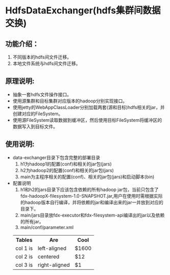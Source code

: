 # HdfsDataExchanger(hdfs集群间数据交换)
## 
## 功能介绍：
  1. 不同版本的hdfs间文件迁移。
  2. 本地文件系统与hdfs间文件迁移。

## 原理说明:
* 抽象一套hdfs文件操作接口。
* 使用源集群和目标集群对应版本的hadoop分别实现接口。
* 使用jetty的WebAppClassLoader分别加载两套(源和目标)hdfs相关的jar，并创建对应的FileSystem。
* 使用源FileSystem读取数据到缓冲区，然后使用目标FileSystem将缓冲区的数据写入到目标文件。

## 使用说明:
* data-exchanger目录下包含完整的部署目录
  1. h1为hadoop1的配置(conf)和相关的jar包(jars)
  2. h2为hadoop2的配置(conf)和相关的jar包(jars)
  3. main为主程序相关的配置(conf)、相关的jar包(jars)和启动脚本(bin)
* 配置说明
  1. h1和h2的jars目录下应该包含依赖的所有hadoop jar包，当前只包含了fdx-hadoopX-filesystem-1.0-SNAPSHOT.jar,用户在使用时需根据实际的hadoop版本自行编译，并将依赖的jar和编译出来的jar一并放到对应的目录下。
  2. main/jars目录放fdx-executor和fdx-filesystem-api编译出的jar以及依赖的所有jar。
  3. main/conf/parameter.xml
  <table>
  <tr>
    <th>Tables</th>
    <th>Are</th>
    <th>Cool</th>
  </tr>
  <tr>
    <td>col 1 is</td>
    <td>left-aligned</td>
    <td>$1600</td>
  </tr>
  <tr>
    <td>col 2 is</td>
    <td>centered</td>
    <td>$12</td>
  </tr>
  <tr>
    <td>col 3 is</td>
    <td>right-aligned</td>
    <td>$1</td>
  </tr>
</table>
  
  
